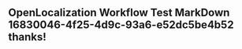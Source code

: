 <properties
ms.topic="hero-topic"
ms.test1="hero-topic"
ms.test2="test"/>

## OpenLocalization Workflow Test MarkDown 16830046-4f25-4d9c-93a6-e52dc5be4b52 thanks!
